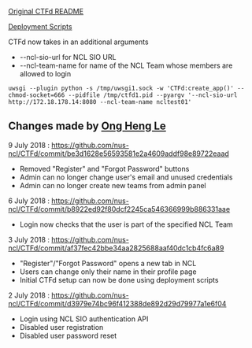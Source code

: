[Original CTFd README](https://github.com/CTFd/CTFd/blob/master/README.md)

[Deployment Scripts](https://github.com/nus-ncl/ctfd-deployment)

CTFd now takes in an additional arguments 

- --ncl-sio-url for NCL SIO URL
- --ncl-team-name for name of the NCL Team whose members are allowed to login

```
uwsgi --plugin python -s /tmp/uwsgi1.sock -w 'CTFd:create_app()' --chmod-socket=666 --pidfile /tmp/ctfd1.pid --pyargv '--ncl-sio-url http://172.18.178.14:8080 --ncl-team-name ncltest01'
```

## Changes made by [Ong Heng Le](https://github.com/initialshl)

9 July 2018 : https://github.com/nus-ncl/CTFd/commit/be3d1628e56593581e2a4609addf98e89722eaad

- Removed "Register" and "Forgot Password" buttons
- Admin can no longer change user's email and unused credentials
- Admin can no longer create new teams from admin panel

6 July 2018 : https://github.com/nus-ncl/CTFd/commit/b8922ed92f80dcf2245ca546366999b886331aae

- Login now checks that the user is part of the specified NCL Team

3 July 2018 : https://github.com/nus-ncl/CTFd/commit/af37fec42bbe34aa2825688aaf40dc1cb4fc6a89

- "Register"/"Forgot Password" opens a new tab in NCL
- Users can change only their name in their profile page
- Initial CTFd setup can now be done using deployment scripts

2 July 2018 : https://github.com/nus-ncl/CTFd/commit/d3979e74bc96f412388de892d29d79977a1e6f04

- Login using NCL SIO authentication API
- Disabled user registration
- Disabled user password reset
